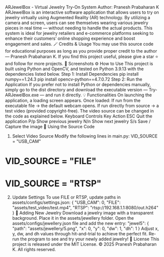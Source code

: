 ARJewelBox - Virtual Jewelry Try-On System
Author: Pranesh Prabaharan K
ARJewelBox is an interactive software application that allows users to try on jewelry virtually using Augmented Reality (AR) technology. By utilizing a camera and screen, users can see themselves wearing various jewelry pieces in real time — without needing to handle the actual products.
This system is ideal for jewelry retailers and e-commerce platforms seeking to enhance their customers’ online shopping experience and boost engagement and sales.
🪄 Credits & Usage
You may use this source code for educational purposes as long as you provide proper credit to the author — Pranesh Prabaharan K.
If you find this project useful, please give a star ⭐ and follow for more projects.
📸 Screenshots
⚙️ How to Use
This project is built using Python and OpenCV, and tested on Python 3.9.13 with the dependencies listed below.
Step 1: Install Dependencies
pip install numpy==1.24.3
pip install opencv-python==4.7.0.72
Step 2: Run the Application
If you prefer not to install Python or dependencies manually, simply go to the dist directory and
download the executable version — Try-ARJewelBox.exe — and run it directly.
💡 Functionalities
On launching the application, a loading screen appears.
Once loaded:
If run from the executable file → the default webcam opens.
If run directly from source → a test video (provided copyright-free).
The video source can be changed in the code as explained below.
Keyboard Controls
Key	Action
ESC	Quit the application
P/p	Show previous jewelry
N/n	Show next jewelry
S/s	Save / Capture the image
🧩 Using the Source Code
1. Select Video Source
Modify the following lines in main.py:
VID_SOURCE = "USB_CAM"
# VID_SOURCE = "FILE"
# VID_SOURCE = "RTSP"
2. Update Settings
To use FILE or RTSP, update paths in
assets/configs/settings.json:
{
    "USB_CAM": 0,
    "FILE": "assets/test_video/test.mp4",
    "RTSP": "rtsp://192.168.1.1:8080/out.h264"
}
💍 Adding New Jewelry
Download a jewelry image with a transparent background.
Place it in the assets/jewellery folder.
Open the assets/configs/jewellery.json file and add the new entry:
"jewel5": {
  "path": "assets/jewellery/5.png",
  "x": 0,
  "y": 0,
  "dw": 1,
  "dh": 1
}
Adjust x, y, dw, and dh values through hit-and-trial to achieve the perfect fit.
Re-run the program to see and try your newly added jewelry!
🧾 License
This project is released under the MIT License.
© 2025 Pranesh Prabaharan K. All rights reserved.